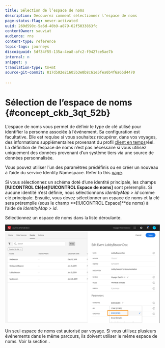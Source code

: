 ```yaml
---
title: Sélection de l’espace de noms
description: Découvrez comment sélectionner l’espace de noms
page-status-flag: never-activated
uuid: 269d590c-5a6d-40b9-a879-02f5033863fc
contentOwner: sauviat
audience: rns
content-type: reference
topic-tags: journeys
discoiquuid: 5df34f55-135a-4ea8-afc2-f9427ce5ae7b
internal: n
snippet: y
translation-type: tm+mt
source-git-commit: 017d502e21605b3e0b8c61e5fea0b4f6a65d4470

---
```



# Sélection de l’espace de noms {#concept_ckb_3qt_52b}

L’espace de noms vous permet de définir le type de clé utilisé pour identifier la personne associée à l’événement. Sa configuration est facultative. Elle est requise si vous souhaitez récupérer, dans vos voyages, des informations supplémentaires provenant du profil [client en temps](https://www.adobe.io/apis/cloudplatform/dataservices/profile-identity-segmentation/profile-identity-segmentation-services.html#!api-specification/markdown/narrative/technical_overview/unified_profile_architectural_overview/unified_profile_architectural_overview.md)réel. La définition de l’espace de noms n’est pas nécessaire si vous utilisez uniquement des données provenant d’un système tiers via une source de données personnalisée.

Vous pouvez utiliser l’un des paramètres prédéfinis ou en créer un nouveau à l’aide du service Identity Namespace. Refer to this [page](https://www.adobe.io/apis/cloudplatform/dataservices/profile-identity-segmentation/profile-identity-segmentation-services.html#!api-specification/markdown/narrative/technical_overview/identity_namespace_overview/identity_namespace_overview.md).

Si vous sélectionnez un schéma doté d’une identité principale, les champs **[!UICONTROL Clé]**et**[!UICONTROL  Espace de noms]** sont préremplis. Si aucune identité n’est définie, nous sélectionnons _identityMap > id_ comme clé principale. Ensuite, vous devez sélectionner un espace de noms et la clé sera préremplie (sous le champ **[!UICONTROL Espace]**de noms) à l’aide de _IdentityMap > id_.

Sélectionnez un espace de noms dans la liste déroulante.

![](../assets/journey17.png)

Un seul espace de noms est autorisé par voyage. Si vous utilisez plusieurs événements dans le même parcours, ils doivent utiliser le même espace de noms. Voir la section [](../building-journeys/journey.md).
